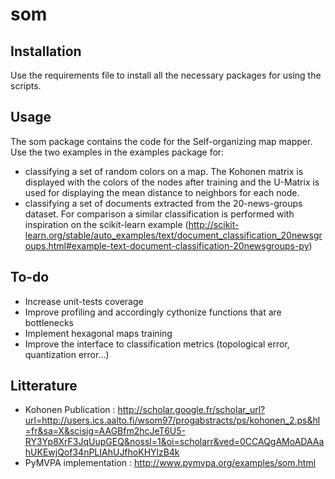# som

## Installation

Use the requirements file to install all the necessary packages for using the scripts.

## Usage

The som package contains the code for the Self-organizing map mapper. Use the two examples in the examples package for:
- classifying a set of random colors on a map. The Kohonen matrix is displayed with the colors of the nodes after training and the U-Matrix is used for displaying the mean distance to neighbors for each node.
- classifying a set of documents extracted from the 20-news-groups dataset. For comparison a similar classification is performed with inspiration on the scikit-learn example (http://scikit-learn.org/stable/auto_examples/text/document_classification_20newsgroups.html#example-text-document-classification-20newsgroups-py)

## To-do

- Increase unit-tests coverage
- Improve profiling and accordingly cythonize functions that are bottlenecks
- Implement hexagonal maps training
- Improve the interface to classification metrics (topological error, quantization error...)

## Litterature

- Kohonen Publication : http://scholar.google.fr/scholar_url?url=http://users.ics.aalto.fi/wsom97/progabstracts/ps/kohonen_2.ps&hl=fr&sa=X&scisig=AAGBfm2hcJeT6U5-RY3Yp8XrF3JqUupGEQ&nossl=1&oi=scholarr&ved=0CCAQgAMoADAAahUKEwjQof34nPLIAhUJfhoKHYlzB4k
- PyMVPA implementation : http://www.pymvpa.org/examples/som.html
